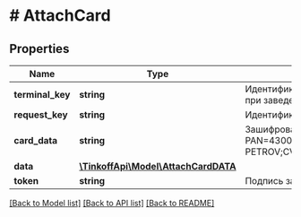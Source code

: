 # # AttachCard

## Properties

Name | Type | Description | Notes
------------ | ------------- | ------------- | -------------
**terminal_key** | **string** | Идентификатор терминала. Выдается мерчанту в Т‑Бизнес при заведении терминала. |
**request_key** | **string** | Идентификатор запроса на привязку карты. |
**card_data** | **string** | Зашифрованные данные карты в формате:    &#x60;&#x60;&#x60;   PAN&#x3D;4300000000000777;ExpDate&#x3D;0519;CardHolder&#x3D;IVAN PETROV;CVV&#x3D;111   &#x60;&#x60;&#x60; |
**data** | [**\TinkoffApi\Model\AttachCardDATA**](AttachCardDATA.md) |  | [optional]
**token** | **string** | Подпись запроса. |

[[Back to Model list]](../../README.md#models) [[Back to API list]](../../README.md#endpoints) [[Back to README]](../../README.md)
